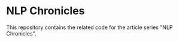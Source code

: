 # NLP Chronicles

This repository contains the related code for the article series "NLP Chronicles".
